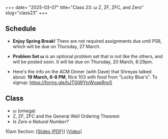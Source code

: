 +++
date= "2025-03-07"
title="Class 23: &omega; Z, ZF, ZFC, and Zero"
slug="class23"
+++

## Schedule

- **Enjoy Spring Break!** There are not required assignments due until PS6, which will be due on Thursday, 27 March.

- **Problem Set &omega;** is an optional problem set that is not like the others, and will be posted soon. It will be due on Thursday, 20 March, 8:29pm.

- Here's the info on the ACM Dinner (with Dave) that Shreyas talked about: **19 March, 6-8 PM**, Rice 103 with food from "Lucky Blue's". To signup: https://forms.gle/hJTGiWYivWvapRnv5

## Class

- &omega; (omega)
- Z, ZF, ZFC and the General Well Ordering Theorem
- _Is Zero a Natural Number?_

10am Section: [[Slides (PDF)](https://www.dropbox.com/s/5rzc88clyfuh6bf/cs2120-class23-dave.pdf?dl=0)] [[Video](https://uva.hosted.panopto.com/Panopto/Pages/Viewer.aspx?id=9583f447-534e-4c1e-ab6e-b29900f729aa)]  
<!--2pm Section: [[Slides (PDF)](https://virginia.box.com/s/q7f0q8j34czkh11volzmclytco3559yh)] [[Video](https://uva.hosted.panopto.com/Panopto/Pages/Viewer.aspx?id=680e7dd6-dd24-44ac-a55b-b297013942f8)]
-->
